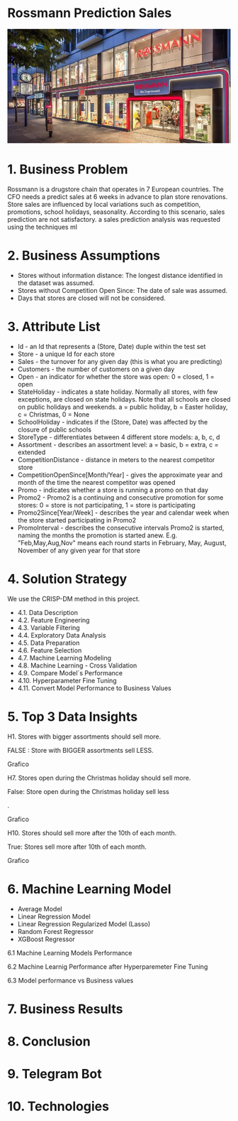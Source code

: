 # Rossmann Prediction Sales
![](img/rossman_2.jpg)

# 1. Business Problem
Rossmann is a drugstore chain that operates in 7 European countries.
The CFO needs a predict sales at 6 weeks in advance to plan store renovations.
Store sales are influenced by local variations such as competition, promotions, school holidays, seasonality.
According to this scenario, sales prediction are not satisfactory. a sales prediction analysis was requested using the techniques ml

# 2. Business Assumptions
- Stores without information distance: The longest distance identified in the dataset was assumed.
- Stores without Competition Open Since: The date of sale was assumed.
- Days that stores are closed will not be considered.


# 3. Attribute List

- Id - an Id that represents a (Store, Date) duple within the test set
- Store - a unique Id for each store
- Sales - the turnover for any given day (this is what you are predicting)
- Customers - the number of customers on a given day
- Open - an indicator for whether the store was open: 0 = closed, 1 = open
- StateHoliday - indicates a state holiday. Normally all stores, with few exceptions, are closed on state holidays. Note that all schools are closed on public holidays and weekends. a = public holiday, b = Easter holiday, c = Christmas, 0 = None
- SchoolHoliday - indicates if the (Store, Date) was affected by the closure of public schools
- StoreType - differentiates between 4 different store models: a, b, c, d
- Assortment - describes an assortment level: a = basic, b = extra, c = extended
- CompetitionDistance - distance in meters to the nearest competitor store
- CompetitionOpenSince[Month/Year] - gives the approximate year and month of the time the nearest competitor was opened
- Promo - indicates whether a store is running a promo on that day
- Promo2 - Promo2 is a continuing and consecutive promotion for some stores: 0 = store is not participating, 1 = store is participating
- Promo2Since[Year/Week] - describes the year and calendar week when the store started participating in Promo2
- PromoInterval - describes the consecutive intervals Promo2 is started, naming the months the promotion is started anew. E.g. "Feb,May,Aug,Nov" means each round starts in February, May, August, November of any given year for that store

# 4. Solution Strategy
We use the CRISP-DM method in this project. 
- 4.1. Data Description
- 4.2. Feature Engineering
- 4.3. Variable Filtering
- 4.4. Exploratory Data Analysis
- 4.5. Data Preparation
- 4.6. Feature Selection
- 4.7. Machine Learning Modeling
- 4.8. Machine Learning  - Cross Validation
- 4.9. Compare Model´s Performance
- 4.10. Hyperparameter Fine Tuning
- 4.11. Convert Model Performance to Business Values

# 5. Top 3 Data Insights
H1. Stores with bigger assortments should sell more.
<p>FALSE : Store with BIGGER assortments sell LESS.</p>
Grafico

H7. Stores open during the Christmas holiday should sell more.
<p>False: Store open during the Christmas holiday sell less</p>.

Grafico

H10. Stores should sell more after the 10th of each month.
<p>True: Stores sell more after 10th of each month.</p>
Grafico

# 6. Machine Learning Model

- Average Model
- Linear Regression Model
- Linear Regression Regularized Model (Lasso)
- Random Forest Regressor
- XGBoost Regressor

6.1 Machine Learning Models Performance


6.2 Machine Learnig Performance after Hyperparemeter Fine Tuning

6.3 Model performance vs Business values


# 7. Business Results


# 8. Conclusion

# 9. Telegram Bot

# 10. Technologies
